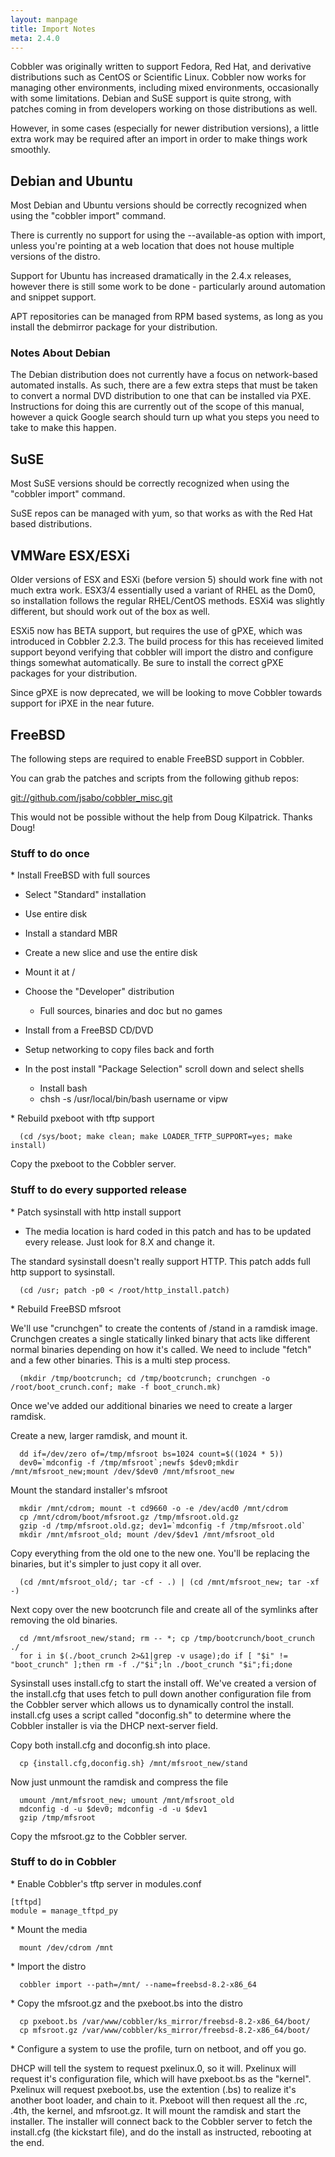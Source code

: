 ```yaml
---
layout: manpage
title: Import Notes
meta: 2.4.0
---
```


Cobbler was originally written to support Fedora, Red Hat, and derivative distributions such as CentOS or Scientific Linux. Cobbler now works for managing other environments, including mixed environments, occasionally with some limitations. Debian and SuSE support is quite strong, with patches coming in from developers working on those distributions as well.  

However, in some cases (especially for newer distribution versions), a little extra work may be required after an import in order to make things work smoothly. 

## Debian and Ubuntu

Most Debian and Ubuntu versions should be correctly recognized when using the "cobbler import" command. 

There is currently no support for using the --available-as option with import, unless you're pointing at a web location that does not house multiple versions of the distro.

Support for Ubuntu has increased dramatically in the 2.4.x releases, however there is still some work to be done - particularly around automation and snippet support. 

APT repositories can be managed from RPM based systems, as long as you install the debmirror package for your distribution.

### Notes About Debian

The Debian distribution does not currently have a focus on network-based automated installs. As such, there are a few extra steps that must be taken to convert a normal DVD distribution to one that can be installed via PXE. Instructions for doing this are currently out of the scope of this manual, however a quick Google search should turn up what you steps you need to take to make this happen.

## SuSE

Most SuSE versions should be correctly recognized when using the "cobbler import" command.

SuSE repos can be managed with yum, so that works as with the Red Hat based distributions.

## VMWare ESX/ESXi

Older versions of ESX and ESXi (before version 5) should work fine with not much extra work. ESX3/4 essentially used a variant of RHEL as the Dom0, so installation follows the regular RHEL/CentOS methods. ESXi4 was slightly different, but should work out of the box as well.

ESXi5 now has BETA support, but requires the use of gPXE, which was introduced in Cobbler 2.2.3. The build process for this has receieved limited support beyond verifying that cobbler will import the distro and configure things somewhat automatically. Be sure to install the correct gPXE packages for your distribution.

Since gPXE is now deprecated, we will be looking to move Cobbler towards support for iPXE in the near future.

## FreeBSD

The following steps are required to enable FreeBSD support in Cobbler.

You can grab the patches and scripts from the following github repos:

[git://github.com/jsabo/cobbler\_misc.git](git://github.com/jsabo/cobbler_misc.git)

This would not be possible without the help from Doug Kilpatrick. Thanks Doug!

### Stuff to do once

\* Install FreeBSD with full sources

-   Select "Standard" installation
-   Use entire disk
-   Install a standard MBR
-   Create a new slice and use the entire disk
-   Mount it at /
-   Choose the "Developer" distribution
    -   Full sources, binaries and doc but no games

-   Install from a FreeBSD CD/DVD
-   Setup networking to copy files back and forth
-   In the post install "Package Selection" scroll down and select
    shells
    -   Install bash
    -   chsh -s /usr/local/bin/bash username or vipw


\* Rebuild pxeboot with tftp support

      (cd /sys/boot; make clean; make LOADER_TFTP_SUPPORT=yes; make install)

Copy the pxeboot to the Cobbler server.

### Stuff to do every supported release

\* Patch sysinstall with http install support

-   The media location is hard coded in this patch and has to be
    updated every release. Just look for 8.X and change it.

The standard sysinstall doesn't really support HTTP. This patch
adds full http support to sysinstall.

      (cd /usr; patch -p0 < /root/http_install.patch)

\* Rebuild FreeBSD mfsroot

We'll use "crunchgen" to create the contents of /stand in a ramdisk
image. Crunchgen creates a single statically linked binary that
acts like different normal binaries depending on how it's called.
We need to include "fetch" and a few other binaries. This is a
multi step process.

      (mkdir /tmp/bootcrunch; cd /tmp/bootcrunch; crunchgen -o /root/boot_crunch.conf; make -f boot_crunch.mk)

Once we've added our additional binaries we need to create a larger
ramdisk.

Create a new, larger ramdisk, and mount it.

      dd if=/dev/zero of=/tmp/mfsroot bs=1024 count=$((1024 * 5))
      dev0=`mdconfig -f /tmp/mfsroot`;newfs $dev0;mkdir /mnt/mfsroot_new;mount /dev/$dev0 /mnt/mfsroot_new

Mount the standard installer's mfsroot

      mkdir /mnt/cdrom; mount -t cd9660 -o -e /dev/acd0 /mnt/cdrom
      cp /mnt/cdrom/boot/mfsroot.gz /tmp/mfsroot.old.gz
      gzip -d /tmp/mfsroot.old.gz; dev1=`mdconfig -f /tmp/mfsroot.old`
      mkdir /mnt/mfsroot_old; mount /dev/$dev1 /mnt/mfsroot_old

Copy everything from the old one to the new one. You'll be
replacing the binaries, but it's simpler to just copy it all over.

      (cd /mnt/mfsroot_old/; tar -cf - .) | (cd /mnt/mfsroot_new; tar -xf -)

Next copy over the new bootcrunch file and create all of the
symlinks after removing the old binaries.

      cd /mnt/mfsroot_new/stand; rm -- *; cp /tmp/bootcrunch/boot_crunch ./
      for i in $(./boot_crunch 2>&1|grep -v usage);do if [ "$i" != "boot_crunch" ];then rm -f ./"$i";ln ./boot_crunch "$i";fi;done

Sysinstall uses install.cfg to start the install off. We've created
a version of the install.cfg that uses fetch to pull down another
configuration file from the Cobbler server which allows us to
dynamically control the install. install.cfg uses a script called
"doconfig.sh" to determine where the Cobbler installer is via the
DHCP next-server field.

Copy both install.cfg and doconfig.sh into place.

      cp {install.cfg,doconfig.sh} /mnt/mfsroot_new/stand

Now just unmount the ramdisk and compress the file

      umount /mnt/mfsroot_new; umount /mnt/mfsroot_old
      mdconfig -d -u $dev0; mdconfig -d -u $dev1
      gzip /tmp/mfsroot

Copy the mfsroot.gz to the Cobbler server.

### Stuff to do in Cobbler

\* Enable Cobbler's tftp server in modules.conf

    [tftpd]
    module = manage_tftpd_py

\* Mount the media

      mount /dev/cdrom /mnt

\* Import the distro

      cobbler import --path=/mnt/ --name=freebsd-8.2-x86_64

\* Copy the mfsroot.gz and the pxeboot.bs into the distro

      cp pxeboot.bs /var/www/cobbler/ks_mirror/freebsd-8.2-x86_64/boot/
      cp mfsroot.gz /var/www/cobbler/ks_mirror/freebsd-8.2-x86_64/boot/

\* Configure a system to use the profile, turn on netboot, and off you go.

DHCP will tell the system to request pxelinux.0, so it will.  Pxelinux will request it's configuration file, which will have pxeboot.bs as the "kernel". Pxelinux will request pxeboot.bs, use the extention (.bs) to realize it's another boot loader, and chain to it. Pxeboot will then request all the .rc, .4th, the kernel, and mfsroot.gz. It will mount the ramdisk and start the installer. The installer will connect back to the Cobbler server to fetch the install.cfg (the kickstart file), and do the install as instructed, rebooting at the end.
